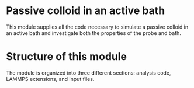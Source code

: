 # Passive colloid in an active bath

This module supplies all the code necessary to simulate a passive colloid in an active bath and investigate both the properties of the probe and bath.

# Structure of this module

The module is organized into three different sections: analysis code, LAMMPS extensions, and input files.
